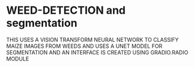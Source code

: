 # WEED-DETECTION and segmentation
THIS USES A VISION TRANSFORM NEURAL NETWORK TO CLASSIFY MAIZE  IMAGES FROM WEEDS AND USES A UNET MODEL FOR SEGMENTATION AND AN INTERFACE IS CREATED USING GRADIO.RADIO MODULE
